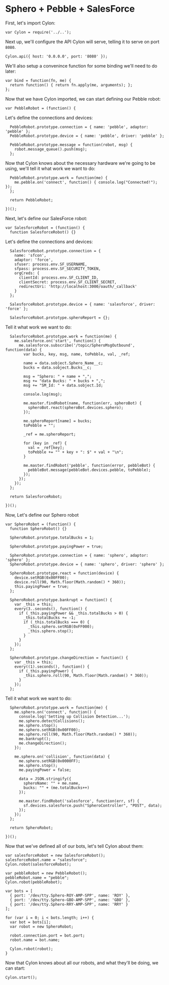 # Sphero + Pebble + SalesForce

First, let's import Cylon:

    var Cylon = require('../..');

Next up, we'll configure the API Cylon will serve, telling it to serve on port
`8080`.

    Cylon.api({ host: '0.0.0.0', port: '8080' });

We'll also setup a convenince function for some binding we'll need to do later:

    var bind = function(fn, me) {
      return function() { return fn.apply(me, arguments); };
    };

Now that we have Cylon imported, we can start defining our Pebble robot:

    var PebbleRobot = (function() {

Let's define the connections and devices:

      PebbleRobot.prototype.connection = { name: 'pebble', adaptor: 'pebble' };
      PebbleRobot.prototype.device = { name: 'pebble', driver: 'pebble' };

      PebbleRobot.prototype.message = function(robot, msg) {
        robot.message_queue().push(msg);
      };

Now that Cylon knows about the necessary hardware we're going to be using, we'll
tell it what work we want to do:

      PebbleRobot.prototype.work = function(me) {
        me.pebble.on('connect', function() { console.log("Connected!"); });
      };

      return PebbleRobot;

    })();

Next, let's define our SalesForce robot:

    var SalesforceRobot = (function() {
      function SalesforceRobot() {}

Let's define the connections and devices:

      SalesforceRobot.prototype.connection = {
        name: 'sfcon',
        adaptor: 'force',
        sfuser: process.env.SF_USERNAME,
        sfpass: process.env.SF_SECURITY_TOKEN,
        orgCreds: {
          clientId: process.env.SF_CLIENT_ID,
          clientSecret: process.env.SF_CLIENT_SECRET,
          redirectUri: 'http://localhost:3000/oauth/_callback'
        }
      };

      SalesforceRobot.prototype.device = { name: 'salesforce', driver: 'force' };

      SalesforceRobot.prototype.spheroReport = {};

Tell it what work we want to do:

      SalesforceRobot.prototype.work = function(me) {
        me.salesforce.on('start', function() {
          me.salesforce.subscribe('/topic/SpheroMsgOutbound', function(data) {
            var bucks, key, msg, name, toPebble, val, _ref;

            name = data.sobject.Sphero_Name__c;
            bucks = data.sobject.Bucks__c;

            msg = "Sphero: " + name + ",";
            msg += "data Bucks: " + bucks + ",";
            msg += "SM_Id: " + data.sobject.Id;

            console.log(msg);

            me.master.findRobot(name, function(err, spheroBot) {
              spheroBot.react(spheroBot.devices.sphero);
            });

            me.spheroReport[name] = bucks;
            toPebble = "";

            _ref = me.spheroReport;

            for (key in _ref) {
              val = _ref[key];
              toPebble += "" + key + ": $" + val + "\n";
            }

            me.master.findRobot('pebble', function(error, pebbleBot) {
              pebbleBot.message(pebbleBot.devices.pebble, toPebble);
            });
          });
        });
      };

      return SalesforceRobot;

    })();

Now, Let's define our Sphero robot

    var SpheroRobot = (function() {
      function SpheroRobot() {}

      SpheroRobot.prototype.totalBucks = 1;

      SpheroRobot.prototype.payingPower = true;

      SpheroRobot.prototype.connection = { name: 'sphero', adaptor: 'sphero' };
      SpheroRobot.prototype.device = { name: 'sphero', driver: 'sphero' };

      SpheroRobot.prototype.react = function(device) {
        device.setRGB(0x00FF00);
        device.roll(90, Math.floor(Math.random() * 360));
        this.payingPower = true;
      };

      SpheroRobot.prototype.bankrupt = function() {
        var _this = this;
        every(3..seconds(), function() {
          if (_this.payingPower && _this.totalBucks > 0) {
            _this.totalBucks += -1;
            if (_this.totalBucks === 0) {
              _this.sphero.setRGB(0xFF000);
              _this.sphero.stop();
            }
          }
        });
      };

      SpheroRobot.prototype.changeDirection = function() {
        var _this = this;
        every((1).seconds(), function() {
          if (_this.payingPower) {
            _this.sphero.roll(90, Math.floor(Math.random() * 360));
          }
        });
      };

Tell it what work we want to do:

      SpheroRobot.prototype.work = function(me) {
        me.sphero.on('connect', function() {
          console.log('Setting up Collision Detection...');
          me.sphero.detectCollisions();
          me.sphero.stop();
          me.sphero.setRGB(0x00FF00);
          me.sphero.roll(90, Math.floor(Math.random() * 360));
          me.bankrupt();
          me.changeDirection();
        });

        me.sphero.on('collision', function(data) {
          me.sphero.setRGB(0x0000FF);
          me.sphero.stop();
          me.payingPower = false;

          data = JSON.stringify({
            spheroName: "" + me.name,
            bucks: "" + (me.totalBucks++)
          });

          me.master.findRobot('salesforce', function(err, sf) {
            sf.devices.salesforce.push("SpheroController", "POST", data);
          });
        });
      };

      return SpheroRobot;

    })();

Now that we've defined all of our bots, let's tell Cylon about them:

    var salesforceRobot = new SalesforceRobot();
    salesforceRobot.name = "salesforce";
    Cylon.robot(salesforceRobot);

    var pebbleRobot = new PebbleRobot();
    pebbleRobot.name = "pebble";
    Cylon.robot(pebbleRobot);

    var bots = [
      { port: '/dev/tty.Sphero-ROY-AMP-SPP', name: 'ROY' },
      { port: '/dev/tty.Sphero-GBO-AMP-SPP', name: 'GBO' },
      { port: '/dev/tty.Sphero-RRY-AMP-SPP', name: 'RRY' }
    ];

    for (var i = 0; i < bots.length; i++) {
      var bot = bots[i];
      var robot = new SpheroRobot;

      robot.connection.port = bot.port;
      robot.name = bot.name;

      Cylon.robot(robot);
    }

Now that Cylon knows about all our robots, and what they'll be doing, we can
start:

    Cylon.start();
